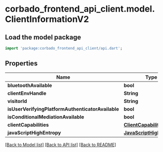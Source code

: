 # corbado_frontend_api_client.model.ClientInformationV2

## Load the model package
```dart
import 'package:corbado_frontend_api_client/api.dart';
```

## Properties
Name | Type | Description | Notes
------------ | ------------- | ------------- | -------------
**bluetoothAvailable** | **bool** |  | [optional] 
**clientEnvHandle** | **String** |  | [optional] 
**visitorId** | **String** |  | [optional] 
**isUserVerifyingPlatformAuthenticatorAvailable** | **bool** |  | [optional] 
**isConditionalMediationAvailable** | **bool** |  | [optional] 
**clientCapabilities** | [**ClientCapabilities**](ClientCapabilities.md) |  | [optional] 
**javaScriptHighEntropy** | [**JavaScriptHighEntropy**](JavaScriptHighEntropy.md) |  | [optional] 

[[Back to Model list]](../README.md#documentation-for-models) [[Back to API list]](../README.md#documentation-for-api-endpoints) [[Back to README]](../README.md)


